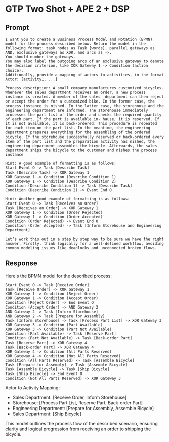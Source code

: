 # GTP Two Shot + APE 2 + DSP

## Prompt 

    I want you to create a Business Process Model and Notation (BPMN) model for the process described below. Return the model in the following format: task nodes as Task [words], parallel gateways as AND, exclusive gateways as XOR, and arcs as ->.
    You should number the gateways. 
    You may also label the outgoing arcs of an exclusive gateway to denote the decision criterion, like XOR Gateway 1 -> Condition (action choice). 
    Additionally, provide a mapping of actors to activities, in the format Actor: [activity1, ...]

    Process description: A small company manufactures customized bicycles. Whenever the sales department receives an order, a new process instance is created. A member of the sales  department can then reject or accept the order for a customized bike. In the former case, the process instance is nished. In the latter case, the storehouse and the engineering department are informed. The storehouse immediately processes the part list of the order and checks the required quantity of each part. If the part is available in- hause, it is reserved. If it is not available, it is back-ordered. This procedure is repeated for each item on the part list. In the meantime, the engineering department prepares everything for the assembling of the ordered bicycle. If the storehouse successfully reserved or back-ordered every item of the part list and the preparation activity has nished, the engineering department assembles the bicycle. Afterwards, the sales department ships the bicycle to the customer and nishes the process instance

    Hint: A good example of formatting is as follows:
    Start Event O -> Task [Describe Task]
    Task [Describe Task] -> XOR Gateway 1
    XOR Gateway 1 -> Condition (Describe Condition 1)
    XOR Gateway 1 -> Condition (Describe Condition 2)
    Condition (Describe Condition 1) -> Task [Describe Task]
    Condition (Describe Condition 2) -> Event End O

    Hint: Another good example of formatting is as follows:
    Start Event O -> Task [Receives an Order]
    Task [Receives an Order] -> XOR Gateway 1
    XOR Gateway 1 -> Condition (Order Rejected)
    XOR Gateway 1 -> Condition (Order Accepted)
    Condition (Order Rejected) -> Event End O
    Condition (Order Accepted) -> Task [Inform Storehouse and Engineering Department]
    
    Let’s work this out in a step by step way to be sure we have the right answer. Firstly, think logically for a well-defined workflow, avoiding common modeling issues like deadlocks and unconnected broken flows.

## Response
Here's the BPMN model for the described process:

```
Start Event O -> Task [Receive Order]
Task [Receive Order] -> XOR Gateway 1
XOR Gateway 1 -> Condition (Reject Order)
XOR Gateway 1 -> Condition (Accept Order)
Condition (Reject Order) -> End Event O
Condition (Accept Order) -> AND Gateway 2
AND Gateway 2 -> Task [Inform Storehouse]
AND Gateway 2 -> Task [Prepare for Assembly]
Task [Inform Storehouse] -> Task [Process Part List] -> XOR Gateway 3
XOR Gateway 3 -> Condition (Part Available)
XOR Gateway 3 -> Condition (Part Not Available)
Condition (Part Available) -> Task [Reserve Part]
Condition (Part Not Available) -> Task [Back-order Part]
Task [Reserve Part] -> XOR Gateway 4
Task [Back-order Part] -> XOR Gateway 4
XOR Gateway 4 -> Condition (All Parts Reserved)
XOR Gateway 4 -> Condition (Not All Parts Reserved)
Condition (All Parts Reserved) -> Task [Assemble Bicycle]
Task [Prepare for Assembly] -> Task [Assemble Bicycle]
Task [Assemble Bicycle] -> Task [Ship Bicycle]
Task [Ship Bicycle] -> End Event O
Condition (Not All Parts Reserved) -> XOR Gateway 3
```

Actor to Activity Mapping:
- Sales Department: [Receive Order, Inform Storehouse]
- Storehouse: [Process Part List, Reserve Part, Back-order Part]
- Engineering Department: [Prepare for Assembly, Assemble Bicycle]
- Sales Department: [Ship Bicycle]

This model outlines the process flow of the described scenario, ensuring clarity and logical progression from receiving an order to shipping the bicycle.
